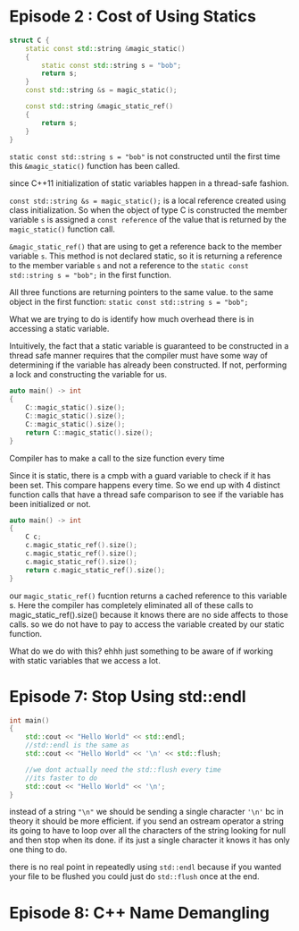 # Episode 2 : Cost of Using Statics

```cpp
struct C {
    static const std::string &magic_static()
    {
        static const std::string s = "bob";
        return s;
    }
    const std::string &s = magic_static();

    const std::string &magic_static_ref()
    {
        return s;
    }
}
```
`static const std::string s = "bob"` is not constructed until the first time this `&magic_static()` function has been called.

since C++11 initialization of static variables happen in a thread-safe fashion. 

`const std::string &s = magic_static();` is a local reference created using class initialization. So when the object of type C is constructed the member variable `s` is assigned a `const reference` of the value that is returned by the `magic_static()` function call. 

`&magic_static_ref()` that are using to get a reference back to the member variable `s`. This method is not declared static, so it is returning a reference to the member variable `s` and not a reference to the `static const std::string s = "bob";` in the first function.

All three functions are returning pointers to the same value. to the same object in the first function: `static const std::string s = "bob";`

What we are trying to do is identify how much overhead there is in accessing a static variable. 

Intuitively, the fact that a static variable is guaranteed to be constructed in a thread safe manner requires that the compiler must have some way of determining if the variable has already been constructed. If not, performing a lock and constructing the variable for us. 

```cpp
auto main() -> int
{
    C::magic_static().size();
    C::magic_static().size();
    C::magic_static().size();
    return C::magic_static().size();
}
```

Compiler has to make a call to the size function every time

Since it is static, there is a cmpb with a guard variable to check if it has been set. This compare happens every time. So we end up with 4 distinct function calls that have a thread safe comparison to see if the variable has been initialized or not.

```cpp
auto main() -> int
{
    C c;
    c.magic_static_ref().size();
    c.magic_static_ref().size();
    c.magic_static_ref().size();
    return c.magic_static_ref().size();
}
```

our `magic_static_ref()` fucntion returns a cached reference to this variable s. Here the compiler has completely eliminated all of these calls to magic_static_ref().size() because it knows there are no side affects to those calls. so we do not have to pay to access the variable created by our static function. 

What do we do with this? ehhh just something to be aware of if working with static variables that we access a lot. 


# Episode 7: Stop Using std::endl

```cpp
int main()
{
    std::cout << "Hello World" << std::endl;
    //std::endl is the same as 
    std::cout << "Hello World" << '\n' << std::flush;

    //we dont actually need the std::flush every time
    //its faster to do 
    std::cout << "Hello World" << '\n';
}
```

instead of a string `"\n"` we should be sending a single character `'\n'` bc in theory it should be more efficient. if you send an ostream operator a string its going to have to loop over all the characters of the string looking for null and then stop when its done. if its just a single character it knows it has only one thing to do. 

there is no real point in repeatedly using `std::endl` because if you wanted your file to be flushed you could just do `std::flush` once at the end. 

# Episode 8: C++ Name Demangling
